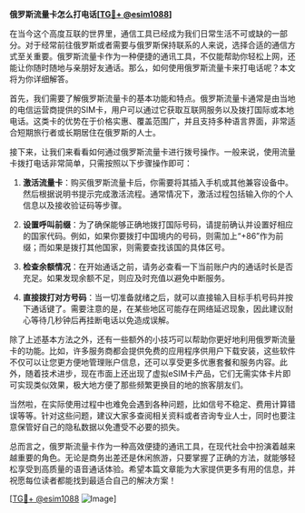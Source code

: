 **俄罗斯流量卡怎么打电话[[TG💪+ @esim1088](https://t.me/s/esim1088)]**

在当今这个高度互联的世界里，通信工具已经成为我们日常生活不可或缺的一部分。对于经常前往俄罗斯或者需要与俄罗斯保持联系的人来说，选择合适的通信方式至关重要。俄罗斯流量卡作为一种便捷的通讯工具，不仅能帮助你轻松上网，还能让你随时随地与亲朋好友通话。那么，如何使用俄罗斯流量卡来打电话呢？本文将为你详细解答。

首先，我们需要了解俄罗斯流量卡的基本功能和特点。俄罗斯流量卡通常是由当地的电信运营商提供的SIM卡，用户可以通过它获取互联网服务以及拨打国际或本地电话。这类卡的优势在于价格实惠、覆盖范围广，并且支持多种语言界面，非常适合短期旅行者或长期居住在俄罗斯的人士。

接下来，让我们来看看如何通过俄罗斯流量卡进行拨号操作。一般来说，使用流量卡拨打电话非常简单，只需按照以下步骤操作即可：

1. **激活流量卡**：购买俄罗斯流量卡后，你需要将其插入手机或其他兼容设备中。然后根据说明书提示完成激活流程。通常情况下，激活过程包括输入你的个人信息以及接收验证码等步骤。

2. **设置呼叫前缀**：为了确保能够正确地拨打国际号码，请提前确认并设置好相应的国家代码。例如，如果你要拨打中国境内的号码，则需加上“+86”作为前缀；而如果是拨打其他国家，则需要查找该国的具体区号。

3. **检查余额情况**：在开始通话之前，请务必查看一下当前账户内的通话时长是否充足。如果发现余额不足，则应及时充值以避免中断服务。

4. **直接拨打对方号码**：当一切准备就绪之后，就可以直接输入目标手机号码并按下通话键了。需要注意的是，在某些地区可能存在网络延迟现象，因此建议耐心等待几秒钟后再挂断电话以免造成误解。

除了上述基本方法之外，还有一些额外的小技巧可以帮助你更好地利用俄罗斯流量卡的功能。比如，许多服务商都会提供免费的应用程序供用户下载安装，这些软件不仅可以让您更方便地管理账户信息，还可以享受更多优惠套餐和服务内容。此外，随着技术进步，现在市面上还出现了虚拟eSIM卡产品，它们无需实体卡片即可实现类似效果，极大地方便了那些频繁更换目的地的旅客朋友们。

当然啦，在实际使用过程中也难免会遇到各种问题，比如信号不稳定、费用计算错误等等。针对这些问题，建议大家多查阅相关资料或者咨询专业人士，同时也要注意保管好自己的隐私数据以免遭受不必要的损失。

总而言之，俄罗斯流量卡作为一种高效便捷的通讯工具，在现代社会中扮演着越来越重要的角色。无论是商务出差还是休闲旅游，只要掌握了正确的方法，就能够轻松享受到高质量的语音通话体验。希望本篇文章能为大家提供更多有用的信息，并祝愿每位读者都能找到最适合自己的解决方案！

[[TG💪+ @esim1088](https://t.me/s/esim1088) ![Image](https://i.postimg.cc/4NQfJmqS/Snipaste-2025-05-13-00-14-12.png)]